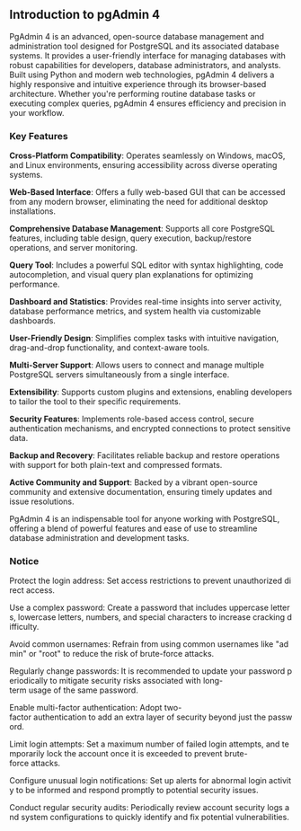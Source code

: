 ## Introduction to pgAdmin 4

PgAdmin 4 is an advanced, open-source database management and administration tool designed for PostgreSQL and its associated database systems. It provides a user-friendly interface for managing databases with robust capabilities for developers, database administrators, and analysts. Built using Python and modern web technologies, pgAdmin 4 delivers a highly responsive and intuitive experience through its browser-based architecture. Whether you're performing routine database tasks or executing complex queries, pgAdmin 4 ensures efficiency and precision in your workflow.

### Key Features

**Cross-Platform Compatibility**: Operates seamlessly on Windows, macOS, and Linux environments, ensuring accessibility across diverse operating systems.

**Web-Based Interface**: Offers a fully web-based GUI that can be accessed from any modern browser, eliminating the need for additional desktop installations.

**Comprehensive Database Management**: Supports all core PostgreSQL features, including table design, query execution, backup/restore operations, and server monitoring.

**Query Tool**: Includes a powerful SQL editor with syntax highlighting, code autocompletion, and visual query plan explanations for optimizing performance.

**Dashboard and Statistics**: Provides real-time insights into server activity, database performance metrics, and system health via customizable dashboards.

**User-Friendly Design**: Simplifies complex tasks with intuitive navigation, drag-and-drop functionality, and context-aware tools.

**Multi-Server Support**: Allows users to connect and manage multiple PostgreSQL servers simultaneously from a single interface.

**Extensibility**: Supports custom plugins and extensions, enabling developers to tailor the tool to their specific requirements.

**Security Features**: Implements role-based access control, secure authentication mechanisms, and encrypted connections to protect sensitive data.

**Backup and Recovery**: Facilitates reliable backup and restore operations with support for both plain-text and compressed formats.

**Active Community and Support**: Backed by a vibrant open-source community and extensive documentation, ensuring timely updates and issue resolutions.

PgAdmin 4 is an indispensable tool for anyone working with PostgreSQL, offering a blend of powerful features and ease of use to streamline database administration and development tasks.

### Notice

Protect the login address: Set access restrictions to prevent unauthorized direct access.
    
Use a complex password: Create a password that includes uppercase letters, lowercase letters, numbers, and special characters to increase cracking difficulty.
    
Avoid common usernames: Refrain from using common usernames like "admin" or "root" to reduce the risk of brute-force attacks.
    
Regularly change passwords: It is recommended to update your password periodically to mitigate security risks associated with long-term usage of the same password.
    
Enable multi-factor authentication: Adopt two-factor authentication to add an extra layer of security beyond just the password.
    
Limit login attempts: Set a maximum number of failed login attempts, and temporarily lock the account once it is exceeded to prevent brute-force attacks.
    
Configure unusual login notifications: Set up alerts for abnormal login activity to be informed and respond promptly to potential security issues.
    
Conduct regular security audits: Periodically review account security logs and system configurations to quickly identify and fix potential vulnerabilities.
        